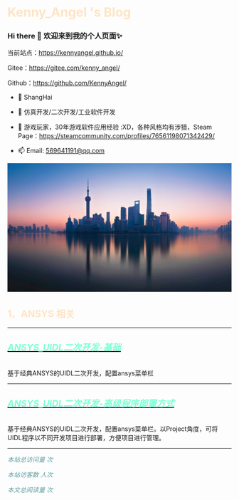 <h1 style="color:Bisque ">Kenny_Angel 's Blog</h1>

<script async src="//busuanzi.ibruce.info/busuanzi/2.3/busuanzi.pure.mini.js">计数功能</script>

### Hi there 👋 欢迎来到我的个人页面✨

当前站点：https://kennyangel.github.io/

Gitee：https://gitee.com/kenny_angel/

Github：https://github.com/KennyAngel/

- 🚄 ShangHai

- 🌱 仿真开发/二次开发/工业软件开发

- 💾 游戏玩家，30年游戏软件应用经验 :XD，各种风格均有涉猎，Steam Page：https://steamcommunity.com/profiles/76561198071342429/

- 📫 Email: 569641191@qq.com

![](resource\img\sh.jpg)

<h2 style="color:Bisque ">1、ANSYS 相关</h2>

----

<a href="ANSYS/ANSYS_UIDL二次开发-基础.html">

  <h5 style="color:Aquamarine; font-size:20px">ANSYS_UIDL二次开发-基础</h5>

</a>

<p>基于经典ANSYS的UIDL二次开发，配置ansys菜单栏</p>

---

<a href="ANSYS/ANSYS_UIDL二次开发-高级程序部署方式.html">

  <h5 style="color:Aquamarine; font-size:20px">ANSYS_UIDL二次开发-高级程序部署方式</h5>

</a>

<p>基于经典ANSYS的UIDL二次开发，配置ansys菜单栏。以Project角度，可将UIDL程序以不同开发项目进行部署，方便项目进行管理。</p>

---

<span id="busuanzi_container_site_pv"> 

<p style="color:CadetBlue; font-size:14px; font-style: italic;">本站总访问量 <span id="busuanzi_value_site_pv"></span> 次</p>

<p style="color:CadetBlue; font-size:14px; font-style: italic;">本站访客数 <span id="busuanzi_value_site_uv"></span> 人次</p>

<p style="color:CadetBlue; font-size:14px; font-style: italic;">本文总阅读量 <span id="busuanzi_value_page_pv"></span> 次</p>

</span>









